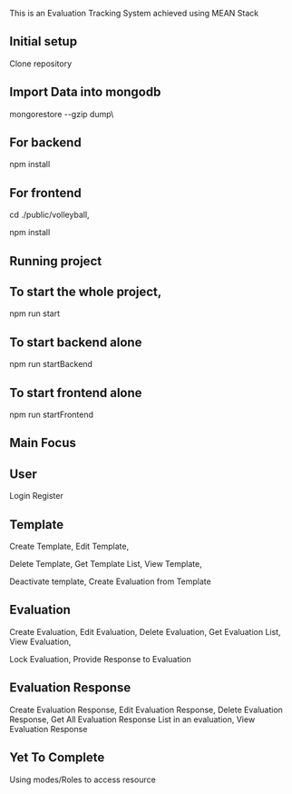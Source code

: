 This is an Evaluation Tracking System achieved using MEAN Stack


## Initial setup
Clone repository

## Import Data into mongodb

mongorestore --gzip dump\

## For backend 
npm install  

## For frontend 
 cd ./public/volleyball,

 npm install  


## Running project

## To start the whole project,
  npm run start

## To start backend alone 
  npm run startBackend


## To start frontend alone 
  npm run startFrontend



## Main Focus

## User
Login
Register


## Template 
Create Template,
Edit Template,

Delete Template,
Get Template List,
View Template, 

Deactivate template,
Create Evaluation from Template

## Evaluation 
Create Evaluation,
Edit Evaluation,
Delete Evaluation,
Get Evaluation List,
View Evaluation, 

Lock Evaluation,
Provide Response  to Evaluation

## Evaluation Response 
Create Evaluation Response,
Edit Evaluation Response,
Delete Evaluation Response,
Get  All Evaluation Response List in an evaluation,
View Evaluation Response

## Yet To Complete
Using modes/Roles to access resource